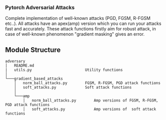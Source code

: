 ### Pytorch Adversarial Attacks #

Complete implementation of well-known attacks (PGD, FGSM, R-FGSM etc..). All attacks have an apex(amp) version which you can run your attacks fast and accurately. These attack functions firstly aim for robust attack, in case of well-known phenomenon "gradient masking" gives an error. 


## Module Structure #

```
adversary
│   README.md
|   utils.py                        Utility functions
│
└───gradient_based_attacks
    │   norm_ball_attacks.py        FGSM, R-FGSM, PGD attack functions
    │   soft_attacks.py             Soft attack functions
    │ 
    └───amp
        │   norm_ball_attacks.py        Amp versions of FGSM, R-FGSM, PGD attack functions
        │   soft_attacks.py             Amp versions of  soft attack functions
```
